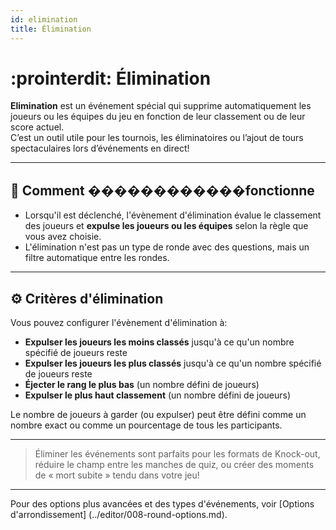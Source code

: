 ```yaml
---
id: elimination
title: Élimination
---
```


# :prointerdit: Élimination

**Elimination** est un événement spécial qui supprime automatiquement les joueurs ou les équipes du jeu en fonction de leur classement ou de leur score actuel.\
C’est un outil utile pour les tournois, les éliminatoires ou l’ajout de tours spectaculaires lors d’événements en direct!

---

## 📝 Comment ������������fonctionne

- Lorsqu'il est déclenché, l'évènement d'élimination évalue le classement des joueurs et **expulse les joueurs ou les équipes** selon la règle que vous avez choisie.
- L'élimination n'est pas un type de ronde avec des questions, mais un filtre automatique entre les rondes.

---

## ⚙️ Critères d'élimination

Vous pouvez configurer l'évènement d'élimination à:

- **Expulser les joueurs les moins classés** jusqu'à ce qu'un nombre spécifié de joueurs reste
- **Expulser les joueurs les plus classés** jusqu'à ce qu'un nombre spécifié de joueurs reste
- **Éjecter le rang le plus bas** (un nombre défini de joueurs)
- **Expulser le plus haut classement** (un nombre défini de joueurs)

Le nombre de joueurs à garder (ou expulser) peut être défini comme un nombre exact ou comme un pourcentage de tous les participants.

---

> Éliminer les événements sont parfaits pour les formats de Knock-out, réduire le champ entre les manches de quiz, ou créer des moments de « mort subite » tendu dans votre jeu!

---

Pour des options plus avancées et des types d'événements, voir [Options d'arrondissement] (../editor/008-round-options.md).
